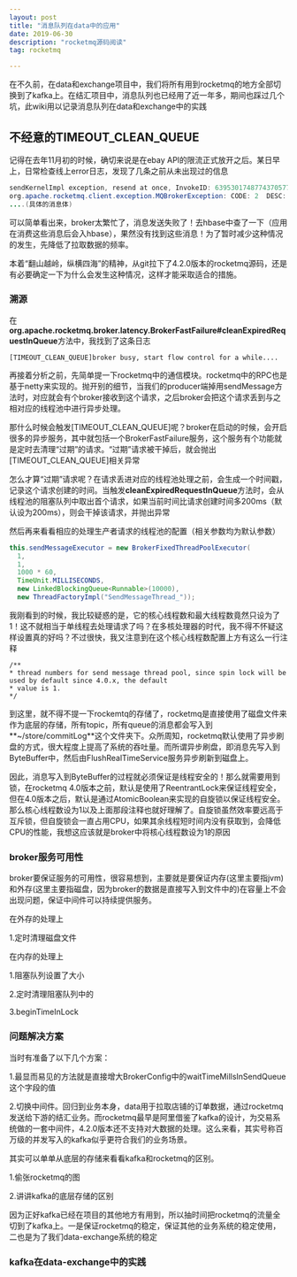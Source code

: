 ```yaml
---
layout: post
title: "消息队列在data中的应用"
date: 2019-06-30
description: "rocketmq源码阅读"
tag: rocketmq

---
```


在不久前，在data和exchange项目中，我们将所有用到rocketmq的地方全部切换到了kafka上。在结汇项目中，消息队列也已经用了近一年多，期间也踩过几个坑，此wiki用以记录消息队列在data和exchange中的实践

## 不经意的TIMEOUT_CLEAN_QUEUE

记得在去年11月初的时候，确切来说是在ebay API的限流正式放开之后。某日早上，日常检查线上error日志，发现了几条之前从未出现过的信息

```java
sendKernelImpl exception, resend at once, InvokeID: 6395301748774370577, RT: 213ms, Broker: MessageQueue [topic=ORDER, brokerName=prd-idc-broker-1, queueId=10]
org.apache.rocketmq.client.exception.MQBrokerException: CODE: 2  DESC: [TIMEOUT_CLEAN_QUEUE]broker busy, start flow control for a while, period in queue: 209ms, size of queue: 0
....(具体的消息体)
```

可以简单看出来，broker太繁忙了，消息发送失败了！去hbase中查了一下（应用在消费这些消息后会入hbase），果然没有找到这些消息！为了暂时减少这种情况的发生，先降低了拉取数据的频率。

本着“翻山越岭，纵横四海”的精神，从git拉下了4.2.0版本的rocketmq源码，还是有必要确定一下为什么会发生这种情况，这样才能采取适合的措施。

### 溯源

在**org.apache.rocketmq.broker.latency.BrokerFastFailure#cleanExpiredRequestInQueue**方法中，我找到了这条日志

```
[TIMEOUT_CLEAN_QUEUE]broker busy, start flow control for a while....
```

再接着分析之前，先简单提一下rocketmq中的通信模块。rocketmq中的RPC也是基于netty来实现的。抛开别的细节，当我们的producer端掉用sendMessage方法时，对应就会有个broker接收到这个请求，之后broker会把这个请求丢到与之相对应的线程池中进行异步处理。

那什么时候会触发[TIMEOUT_CLEAN_QUEUE]呢？broker在启动的时候，会开启很多的异步服务，其中就包括一个BrokerFastFailure服务，这个服务有个功能就是定时去清理“过期”的请求。“过期”请求被干掉后，就会抛出[TIMEOUT_CLEAN_QUEUE]相关异常

怎么才算“过期”请求呢？在请求丢进对应的线程池处理之前，会生成一个时间戳，记录这个请求创建的时间。当触发**cleanExpiredRequestInQueue**方法时，会从线程池的阻塞队列中取出首个请求，如果当前时间比请求创建时间多200ms（默认设为200ms），则会干掉该请求，并抛出异常

然后再来看看相应的处理生产者请求的线程池的配置（相关参数均为默认参数）

```java
this.sendMessageExecutor = new BrokerFixedThreadPoolExecutor(
  1,
  1,
  1000 * 60,
  TimeUnit.MILLISECONDS,
  new LinkedBlockingQueue<Runnable>(10000),
  new ThreadFactoryImpl("SendMessageThread_"));
```

我刚看到的时候，我比较疑惑的是，它的核心线程数和最大线程数竟然只设为了1！这不就相当于单线程去处理请求了吗？在多核处理器的时代，我不得不怀疑这样设置真的好吗？不过很快，我又注意到在这个核心线程数配置上方有这么一行注释

```
/**
* thread numbers for send message thread pool, since spin lock will be used by default since 4.0.x, the default
* value is 1.
*/
```

到这里，就不得不提一下rockemtq的存储了，rocketmq是直接使用了磁盘文件来作为底层的存储，所有topic，所有queue的消息都会写入到**~/store/commitLog**这个文件夹下。众所周知，rocketmq默认使用了异步刷盘的方式，很大程度上提高了系统的吞吐量。而所谓异步刷盘，即消息先写入到ByteBuffer中，然后由FlushRealTimeService服务异步刷新到磁盘上。

因此，消息写入到ByteBuffer的过程就必须保证是线程安全的！那么就需要用到锁，在rocketmq 4.0版本之前，默认是使用了ReentrantLock来保证线程安全，但在4.0版本之后，默认是通过AtomicBoolean来实现的自旋锁以保证线程安全。那么核心线程数设为1以及上面那段注释也就好理解了。自旋锁虽然效率要远高于互斥锁，但自旋锁会一直占用CPU，如果其余线程短时间内没有获取到，会降低CPU的性能，我想这应该就是broker中将核心线程数设为1的原因

### broker服务可用性

broker要保证服务的可用性，很容易想到，主要就是要保证内存(这里主要指jvm)和外存(这里主要指磁盘，因为broker的数据是直接写入到文件中的)在容量上不会出现问题，保证中间件可以持续提供服务。

在外存的处理上

1.定时清理磁盘文件

在内存的处理上

1.阻塞队列设置了大小

2.定时清理阻塞队列中的

3.beginTimeInLock

### 问题解决方案

当时有准备了以下几个方案：

1.最显而易见的方法就是直接增大BrokerConfig中的waitTimeMillsInSendQueue这个字段的值

2.切换中间件。回归到业务本身，data用于拉取店铺的订单数据，通过rocketmq发送给下游的结汇业务。而rocketmq最早是阿里借鉴了kafka的设计，为交易系统做的一套中间件，4.2.0版本还不支持对大数据的处理。这么来看，其实号称百万级的并发写入的kafka似乎更符合我们的业务场景。

其实可以单单从底层的存储来看看kafka和rocketmq的区别。

1.偷张rocketmq的图

2.讲讲kafka的底层存储的区别

因为正好kafka已经在项目的其他地方有用到，所以抽时间把rocketmq的流量全切到了kafka上。一是保证rocketmq的稳定，保证其他的业务系统的稳定使用，二也是为了我们data-exchange系统的稳定

### kafka在data-exchange中的实践

